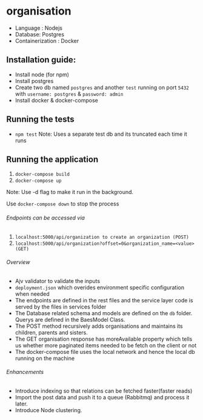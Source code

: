# organisation


* Language : Nodejs
* Database: Postgres
* Containerization : Docker

## Installation guide:
* Install node (for npm)
* Install postgres
* Create two db named ```postgres``` and another ```test``` running on port ```5432``` with ```username: postgres``` & ```password: admin```
* Install docker & docker-compose



## Running the tests
- ```npm test```
Note: Uses a separate test db and its truncated each time it runs



## Running the application
1. ```docker-compose build```
2. ```docker-compose up```

Note: Use -d flag to make it run in the background.

Use ```docker-compose down``` to stop the process


###### Endpoints can be accessed via 

1. ```localhost:5000/api/organization to create an organization (POST) ```
2. ```localhost:5000/api/organization?offset=0&organization_name=<value> (GET)```


###### Overview 
* Ajv validator to validate the inputs
* ```deployment.json``` which overides environment specific configuration when needed
* The endpoints are defined in the rest files and the service layer code is served by the files in services folder
* The Database related schema and models are defined on the ```db``` folder. Querys are defined in the BaesModel Class.
* The POST method recursively adds organisations and maintains its children, parents and sisters.
* The GET organisation response has moreAvailable property which tells us whether more paginated items needed to be fetch on the client or not
* The docker-compose file uses the local network and hence the local db running on the machine

###### Enhancements
* Introduce indexing so that relations can be fetched faster(faster reads)
* Import the post data and push it to a queue (Rabbitmq) and process it later.
* Introduce Node clustering.

